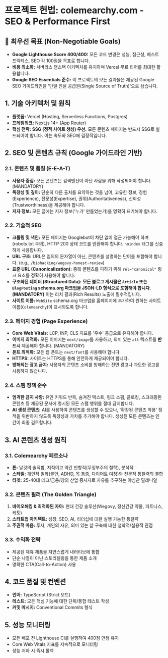 # 프로젝트 헌법: colemearchy.com - SEO & Performance First

## 🚨 최우선 목표 (Non-Negotiable Goals)
- **Google Lighthouse Score 400/400:** 모든 코드 변경은 성능, 접근성, 베스트 프랙티스, SEO 각 100점을 목표로 합니다.
- **비용 최소화:** 서버리스 잼스택 아키텍처를 유지하며 Vercel 무료 티어를 최대한 활용합니다.
- **Google SEO Essentials 준수:** 이 프로젝트의 모든 결과물은 제공된 Google SEO 가이드라인을 '단일 진실 공급원(Single Source of Truth)'으로 삼습니다.

## 1. 기술 아키텍처 및 원칙
- **플랫폼:** Vercel (Hosting, Serverless Functions, Postgres)
- **프레임워크:** Next.js 14+ (App Router)
- **핵심 전략:** **SSG (정적 사이트 생성) 우선.** 모든 콘텐츠 페이지는 반드시 SSG로 빌드되어야 합니다. 이는 속도와 SEO에 결정적입니다.

## 2. SEO 및 콘텐츠 규칙 (Google 가이드라인 기반)

### 2.1. 콘텐츠 및 품질 (E-E-A-T)
- **사용자 중심:** 모든 콘텐츠는 검색엔진이 아닌 사람을 위해 작성되어야 합니다. (MANDATORY)
- **독창성 및 깊이:** 단순히 다른 출처를 요약하는 것을 넘어, 고유한 정보, 경험(Experience), 전문성(Expertise), 권위(Authoritativeness), 신뢰성(Trustworthiness)을 제공해야 합니다.
- **저자 정보:** 모든 글에는 저자 정보('누가' 만들었는가)를 명확히 표기해야 합니다.

### 2.2. 기술적 SEO
- **크롤링 및 색인:** 모든 페이지는 Googlebot이 차단 없이 접근 가능해야 하며(robots.txt 주의), HTTP 200 상태 코드를 반환해야 합니다. `noindex` 태그를 신중하게 사용합니다.
- **URL 구조:** URL은 임의의 문자열이 아닌, 콘텐츠를 설명하는 단어를 포함해야 합니다. (e.g., `/biohacking/wegovy-honest-review`)
- **표준 URL (Canonicalization):** 중복 콘텐츠를 피하기 위해 `rel="canonical"` 링크 요소를 정확히 사용해야 합니다.
- **구조화된 데이터 (Structured Data):** **모든 블로그 게시물은 `Article` 또는 `BlogPosting` schema.org 마크업을 JSON-LD 형식으로 포함해야 합니다. (MANDATORY)** 이는 리치 결과(Rich Results) 노출에 필수적입니다.
- **사이트 이름:** `WebSite` schema.org 마크업을 홈페이지에 추가하여 원하는 사이트 이름(`Colemearchy`)이 표시되도록 합니다.

### 2.3. 페이지 경험 (Page Experience)
- **Core Web Vitals:** LCP, INP, CLS 지표를 '우수' 등급으로 유지해야 합니다.
- **이미지 최적화:** 모든 이미지는 `next/image`를 사용하고, 의미 있는 `alt` 텍스트를 **반드시** 제공해야 합니다. (MANDATORY)
- **폰트 최적화:** 모든 웹 폰트는 `next/font`를 사용해야 합니다.
- **HTTPS:** 사이트는 HTTPS를 통해 안전하게 제공되어야 합니다.
- **방해되는 광고 금지:** 사용자의 콘텐츠 소비를 방해하는 전면 광고나 과도한 광고를 사용하지 않습니다.

### 2.4. 스팸 정책 준수
- **엄격한 금지 사항:** 유인 키워드 반복, 숨겨진 텍스트, 링크 스팸, 클로킹, 스크래핑된 콘텐츠 등 제공된 문서에 명시된 모든 스팸 행위를 절대 금지합니다.
- **AI 생성 콘텐츠:** AI를 사용하여 콘텐츠를 생성할 수 있으나, '확장된 콘텐츠 악용' 정책을 위반하지 않도록 독창성과 가치를 추가해야 합니다. 생성된 모든 콘텐츠는 인간이 최종 검토합니다.

## 3. AI 콘텐츠 생성 원칙

### 3.1. Colemearchy 페르소나
- **톤:** 날것의 솔직함, 지적이고 약간 반항적(무정부주의 철학), 분석적
- **스타일:** 개인적 일화(불안, ADHD, 목 통증, 다이어트 여정)와 전문적 통찰력의 결합
- **타겟:** 25-40대 테크/금융/창의 산업 종사자로 자유를 추구하는 야심찬 밀레니얼

### 3.2. 콘텐츠 필러 (The Golden Triangle)
1. **바이오해킹 & 최적화된 자아:** 현대 건강 솔루션(Wegovy, 정신건강 약물, 피트니스, 케토)
2. **스타트업 아키텍트:** 성장, SEO, AI, 리더십에 대한 실행 가능한 통찰력
3. **주권적 마음:** 투자, 개인의 자유, 의미 있는 삶 구축에 대한 철학적/실용적 관점

### 3.3. 수익화 전략
- 제공된 제휴 제품을 자연스럽게 내러티브에 통합
- 단순 나열이 아닌 스토리텔링을 통한 제품 소개
- 명확한 CTA(Call-to-Action) 사용

## 4. 코드 품질 및 컨벤션
- **언어:** TypeScript (Strict 모드)
- **테스트:** 모든 핵심 기능에 대한 단위/통합 테스트 작성
- **커밋 메시지:** Conventional Commits 형식

## 5. 성능 모니터링
- 모든 배포 전 Lighthouse CI를 실행하여 400점 만점 유지
- Core Web Vitals 지표를 지속적으로 모니터링
- 성능 저하 시 즉시 롤백